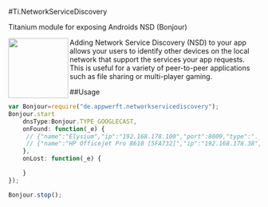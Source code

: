 #Ti.NetworkServiceDiscovery

Titanium module for exposing Androids NSD (Bonjour)

<img src="http://screenshots.en.sftcdn.net/en/scrn/79000/79553/bonjour-6.jpg" width="120" align="left"/>Adding Network Service Discovery (NSD) to your app allows your users to identify other devices on the local network that support the services your app requests. This is useful for a variety of peer-to-peer applications such as file sharing or multi-player gaming.

##Usage
```javascript
var Bonjour=require("de.appwerft.networkservicediscovery");
Bonjour.start
    dnsType:Bonjour.TYPE_GOOGLECAST,
    onFound: function(_e) {
     // {"name":"Elysium","ip":"192.168.178.100","port":8009,"type":"._googlecast._tcp"}
     // {"name":"HP Officejet Pro 8610 [5FA732]","ip":"192.168.178.38","port":80,"type":"._http._tcp"}   
    },
    onLost: function(_e) {

    }
});

Bonjour.stop();

```